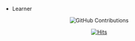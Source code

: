 - Learner


<div align="center">

![GitHub Contributions](https://github-readme-stats.vercel.app/api?username=uran001&show_icons=true&title_color=fff&icon_color=79ff97&text_color=9f9f9f&bg_color=151515)

</div>

<div align="center">
  
[![Hits](https://hits.seeyoufarm.com/api/count/incr/badge.svg?url=https%3A%2F%2Fgithub.com%2Furan001&count_bg=%2379C83D&title_bg=%23555555&icon=&icon_color=%23E7E7E7&title=today%2Ftotal+visitors+since+January+1st%2C+2021&edge_flat=false)](https://hits.seeyoufarm.com)

</div>
